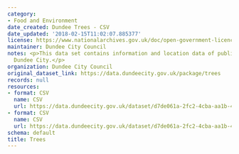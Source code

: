 ```yaml
---
category:
- Food and Environment
date_created: Dundee Trees - CSV
date_updated: '2018-02-15T11:02:07.885377'
license: https://www.nationalarchives.gov.uk/doc/open-government-licence/version/3/
maintainer: Dundee City Council
notes: <p>This data set contains information and location data of public trees across
  Dundee City.</p>
organization: Dundee City Council
original_dataset_link: https://data.dundeecity.gov.uk/package/trees
records: null
resources:
- format: CSV
  name: CSV
  url: https://data.dundeecity.gov.uk/dataset/d7de061a-2fc2-4cba-aa1b-4d0d15ef5c33/resource/e54ef90a-76e5-415e-a272-5e489d9f5c67/download/trees_public.csv
- format: CSV
  name: CSV
  url: https://data.dundeecity.gov.uk/dataset/d7de061a-2fc2-4cba-aa1b-4d0d15ef5c33/resource/43ead9bf-c66d-4eaf-81b0-5fb2b3a63f9a/download/species_nbn_dictionary.csv
schema: default
title: Trees
---
```

